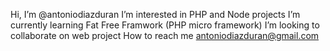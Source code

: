 Hi, I’m @antoniodiazduran
I’m interested in PHP and Node projects
I’m currently learning Fat Free Framwork (PHP micro framework)
I’m looking to collaborate on web project
How to reach me antoniodiazduran@gmail.com

<!---
antoniodiazduran/antoniodiazduran is a ✨ special ✨ repository because its `README.md` (this file) appears on your GitHub profile.
You can click the Preview link to take a look at your changes.
--->

